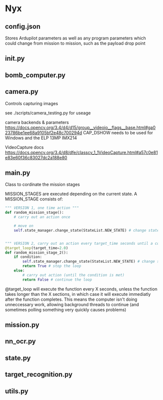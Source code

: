 # Nyx

## config.json
Stores Ardupilot parameters as well as any program parameters which could change from mission to mission, such as the payload drop point

## __init__.py

## bomb_computer.py


## camera.py
Controls capturing images

see ./scripts/camera_testing.py for useage

camera backends & parameters https://docs.opencv.org/3.4/d4/d15/group__videoio__flags__base.html#ga023786be1ee68a9105bf2e48c700294d
CAP_DSHOW needs to be used for Windows and the ELP 13MP IMX214

VideoCapture docs https://docs.opencv.org/3.4/d8/dfe/classcv_1_1VideoCapture.html#a57c0e81e83e60f36c83027dc2a188e80

## main.py
Class to cordinate the mission stages

MISSION_STAGES are executed depending on the current state. A MISSION_STAGE consists of:

```python
""" VERSION 1, one time action """
def random_mission_stage():
    # carry out an action once

    # move on
    self.state_manager.change_state(StateList.NEW_STATE) # change state


""" VERSION 2, carry out an action every target_time seconds until a condition is met """
@target_loop(target_time=2.0)
def random_mission_stage_2():
    if condition:
        self.state_manager.change_state(StateList.NEW_STATE) # change state
        return True # stop the loop
    else:
        # carry out action (until the condition is met)
        return False # continue the loop
```

@target_loop will execute the function every X seconds, unless the function takes longer than the X sections, in which case it will execute immediatly after the function completes. This means the computer isn't doing unneccessary work, allowing background threads to continue (and sometimes polling something very quickly causes problems)

## mission.py

## nn_ocr.py

## state.py

## target_recognition.py

## utils.py
